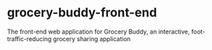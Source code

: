 # grocery-buddy-front-end
The front-end web application for Grocery Buddy, an interactive, foot-traffic-reducing grocery sharing application
